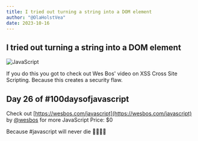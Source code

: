 ```yaml
---
title: I tried out turning a string into a DOM element
author: "@OlaHolstVea"
date: 2023-10-16
---
```




## I tried out turning a string into a DOM element


![JavaScript](https://pbs.twimg.com/media/F8kTfokXUAA6mAg?format=jpg&name=large)

If you do this you got to check out Wes Bos' video on XSS Cross Site Scripting. Because this creates a security flaw.

## Day 26 of #100daysofjavascript

Check out [https://wesbos.com/javascript](https://wesbos.com/javascript) by
[@wesbos](https://twitter.com/wesbos)
 for more JavaScript
Price: $0

Because #javascript will never die 💪🥳🏴‍☠️